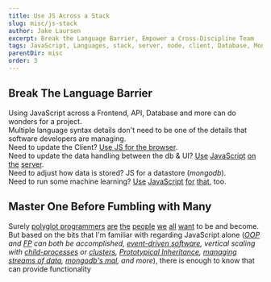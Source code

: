 ```yaml
---
title: Use JS Across a Stack
slug: misc/js-stack
author: Jake Laursen
excerpt: Break the Language Barrier, Empower a Cross-Discipline Team
tags: JavaScript, Languages, stack, server, node, client, Database, Mongo
parentDir: misc
order: 3
---
```


## Break The Language Barrier

Using JavaScript across a Frontend, API, Database and more can do wonders for a project.  
Multiple language syntax details don't need to be one of the details that software developers are managing.  
Need to update the Client? [Use JS for the browser](https://developer.mozilla.org/en-US/docs/Web/JavaScript).  
Need to update the data handling between the db & UI? [Use](https://nodejs.org/en/) [JavaScript](https://graphql.org/graphql-js/) [on](https://socket.io/) [the](https://expressjs.com/) [server](https://hapi.dev/).  
Need to adjust how data is stored? JS for a datastore (_mongodb_).  
Need to run some machine learning? [Use](https://www.tensorflow.org/js) [JavaScript](https://ml5js.org/) [for](http://caza.la/synaptic/#/) [that](https://brain.js.org/#/), too.

## Master One Before Fumbling with Many

Surely [polyglot programmers](https://www.stxnext.com/blog/polyglot-programming/) [are](https://www.computerworld.com/article/2467812/polyglot-programming----development-in-multiple-languages.html) [the](https://hub.packtpub.com/polyglot-programming-allows-developers-to-choose-the-right-language-to-solve-tough-engineering-problems/) [people](https://cult.honeypot.io/reads/become-a-polyglot-developer/#:~:text=Polyglot%20programming%20is%20generally%20defined,available%20in%20a%20single%20language.%E2%80%9D) [we](https://deanwampler.github.io/polyglotprogramming/) [all](https://medium.com/@guestposts_92864/what-is-a-polyglot-programmer-and-why-you-should-become-one-e5629bf720c2) [want](https://levelup.gitconnected.com/how-to-become-a-polyglot-programmer-fff48562e708) to be and become. But based on the bits that I'm familiar with regarding JavaScript alone (_[OOP](https://developer.mozilla.org/en-US/docs/Learn/JavaScript/Objects/Object-oriented_JS) and [FP](https://www.oreilly.com/library/view/functional-javascript/9781449360757/) can both be accomplished, [event-driven software](https://nodejs.org/api/events.html), vertical scaling with [child-processes](https://nodejs.org/api/child_process.html) or [clusters](https://nodejs.org/api/cluster.html), [Prototypical Inheritance](https://developer.mozilla.org/en-US/docs/Web/JavaScript/Inheritance_and_the_prototype_chain), [managing streams of data](https://nodejs.org/api/stream.html), [mongodb's mql](https://docs.mongodb.com/manual/introduction/), and more_), there is enough to know that can provide functionality
